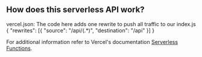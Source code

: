 ## How does this serverless API work?
vercel.json: The code here adds one rewrite to push all traffic to our index.js
{
  "rewrites": [{ "source": "/api/(.*)", "destination": "/api" }]
}

For additional information refer to Vercel's documentation [Serverless Functions](https://vercel.com/docs/concepts/functions/serverless-functions). 
